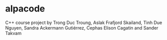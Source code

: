 # alpacode
C++ course project
by Trong Duc Troung, Aslak Frafjord Skailand, Tinh Due Nguyen, Sandra Ackermann Gutiérrez, Cephas Elison Cagatin and Sander Takvam
